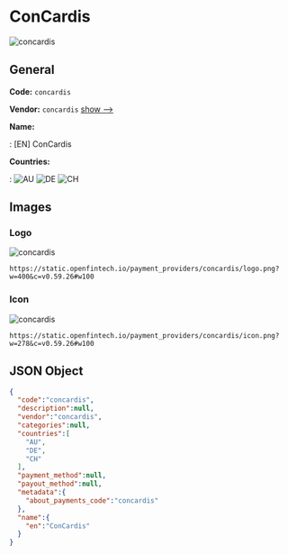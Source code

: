
# ConCardis 
![concardis](https://static.openfintech.io/payment_providers/concardis/logo.png?w=400&c=v0.59.26#w100)  

## General 
 
**Code:** `concardis` 
 
**Vendor:** `concardis` [show -->](/vendors/concardis/) 
 
**Name:** 
 
:	[EN] ConCardis 
 
 
**Countries:** 
 
:	![AU](https://cdnjs.cloudflare.com/ajax/libs/flag-icon-css/3.3.0/flags/4x3/au.svg#w24) 	![DE](https://cdnjs.cloudflare.com/ajax/libs/flag-icon-css/3.3.0/flags/4x3/de.svg#w24) 	![CH](https://cdnjs.cloudflare.com/ajax/libs/flag-icon-css/3.3.0/flags/4x3/ch.svg#w24)  

## Images 

### Logo 
 
![concardis](https://static.openfintech.io/payment_providers/concardis/logo.png?w=400&c=v0.59.26#w100)  

```
https://static.openfintech.io/payment_providers/concardis/logo.png?w=400&c=v0.59.26#w100
```  

### Icon 
 
![concardis](https://static.openfintech.io/payment_providers/concardis/icon.png?w=278&c=v0.59.26#w100)  

```
https://static.openfintech.io/payment_providers/concardis/icon.png?w=278&c=v0.59.26#w100
```  

## JSON Object 

```json
{
  "code":"concardis",
  "description":null,
  "vendor":"concardis",
  "categories":null,
  "countries":[
    "AU",
    "DE",
    "CH"
  ],
  "payment_method":null,
  "payout_method":null,
  "metadata":{
    "about_payments_code":"concardis"
  },
  "name":{
    "en":"ConCardis"
  }
}
```  

